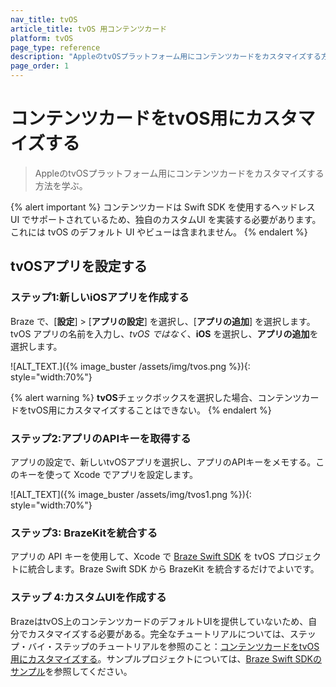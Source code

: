 ```yaml
---
nav_title: tvOS
article_title: tvOS 用コンテンツカード
platform: tvOS
page_type: reference
description: "AppleのtvOSプラットフォーム用にコンテンツカードをカスタマイズする方法を学ぶ。"
page_order: 1
---
```


# コンテンツカードをtvOS用にカスタマイズする

> AppleのtvOSプラットフォーム用にコンテンツカードをカスタマイズする方法を学ぶ。

{% alert important %}
コンテンツカードは Swift SDK を使用するヘッドレス UI でサポートされているため、独自のカスタムUI を実装する必要があります。これには tvOS のデフォルト UI やビューは含まれません。
{% endalert %}

## tvOSアプリを設定する

### ステップ1:新しいiOSアプリを作成する

Braze で、[**設定**] > [**アプリの設定**] を選択し、[**アプリの追加**] を選択します。tvOS アプリの名前を入力し、_tvOS ではなく_、**iOS** を選択し、**アプリの追加**を選択します。

![ALT_TEXT.]({% image_buster /assets/img/tvos.png %}){: style="width:70%"}

{% alert warning %}
**tvOS**チェックボックスを選択した場合、コンテンツカードをtvOS用にカスタマイズすることはできない。
{% endalert %}

### ステップ2:アプリのAPIキーを取得する

アプリの設定で、新しいtvOSアプリを選択し、アプリのAPIキーをメモする。このキーを使って Xcode でアプリを設定します。

![ALT_TEXT]({% image_buster /assets/img/tvos1.png %}){: style="width:70%"}

### ステップ3: BrazeKitを統合する

アプリの API キーを使用して、Xcode で [Braze Swift SDK](https://github.com/braze-inc/braze-swift-sdk) を tvOS プロジェクトに統合します。Braze Swift SDK から BrazeKit を統合するだけでよいです。

### ステップ 4:カスタムUIを作成する

BrazeはtvOS上のコンテンツカードのデフォルトUIを提供していないため、自分でカスタマイズする必要がある。完全なチュートリアルについては、ステップ・バイ・ステップのチュートリアルを参照のこと：[コンテンツカードをtvOS用にカスタマイズする](https://braze-inc.github.io/braze-swift-sdk/documentation/braze/content-cards-customization/)。サンプルプロジェクトについては、[Braze Swift SDKのサンプル](https://github.com/braze-inc/braze-swift-sdk/tree/main/Examples#contentcards-custom-ui)を参照してください。
